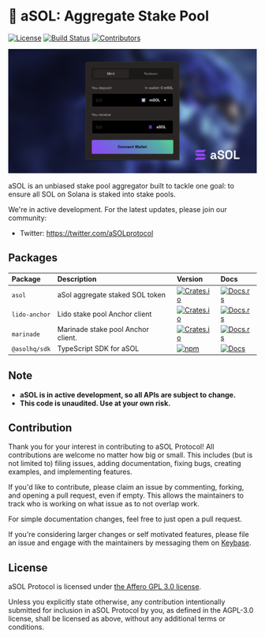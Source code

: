 # 🐉 aSOL: Aggregate Stake Pool

[![License](https://img.shields.io/badge/license-AGPL%203.0-blue)](https://github.com/aSolHQ/asol/blob/master/LICENSE)
[![Build Status](https://img.shields.io/github/workflow/status/aSolHQ/asol/E2E/master)](https://github.com/aSolHQ/asol/actions/workflows/programs-e2e.yml?query=branch%3Amaster)
[![Contributors](https://img.shields.io/github/contributors/aSolHQ/asol)](https://github.com/aSolHQ/asol/graphs/contributors)

![aSOL](/images/banner.jpeg)

aSOL is an unbiased stake pool aggregator built to tackle one goal: to ensure all SOL on Solana is staked into stake pools.

We're in active development. For the latest updates, please join our community:

- Twitter: https://twitter.com/aSOLprotocol

## Packages

| Package       | Description                        | Version                                                                                           | Docs                                                                                |
| :------------ | :--------------------------------- | :------------------------------------------------------------------------------------------------ | :---------------------------------------------------------------------------------- |
| `asol`        | aSol aggregate staked SOL token    | [![Crates.io](https://img.shields.io/crates/v/asol)](https://crates.io/crates/asol)               | [![Docs.rs](https://docs.rs/asol/badge.svg)](https://docs.rs/asol)                  |
| `lido-anchor` | Lido stake pool Anchor client      | [![Crates.io](https://img.shields.io/crates/v/lido-anchor)](https://crates.io/crates/lido-anchor) | [![Docs.rs](https://docs.rs/lido-anchor/badge.svg)](https://docs.rs/lido-anchor)    |
| `marinade`    | Marinade stake pool Anchor client. | [![Crates.io](https://img.shields.io/crates/v/marinade)](https://crates.io/crates/marinade)       | [![Docs.rs](https://docs.rs/marinade/badge.svg)](https://docs.rs/marinade)          |
| `@asolhq/sdk` | TypeScript SDK for aSOL            | [![npm](https://img.shields.io/npm/v/@asolhq/sdk.svg)](https://www.npmjs.com/package/@asolhq/sdk) | [![Docs](https://img.shields.io/badge/docs-typedoc-blue)](https://docs.asol.so/ts/) |

## Note

- **aSOL is in active development, so all APIs are subject to change.**
- **This code is unaudited. Use at your own risk.**

## Contribution

Thank you for your interest in contributing to aSOL Protocol! All contributions are welcome no
matter how big or small. This includes (but is not limited to) filing issues,
adding documentation, fixing bugs, creating examples, and implementing features.

If you'd like to contribute, please claim an issue by commenting, forking, and
opening a pull request, even if empty. This allows the maintainers to track who
is working on what issue as to not overlap work.

For simple documentation changes, feel free to just open a pull request.

If you're considering larger changes or self motivated features, please file an issue
and engage with the maintainers by messaging them on [Keybase](https://keybase.io/0xaurelion).

## License

aSOL Protocol is licensed under [the Affero GPL 3.0 license](/LICENSE.txt).

Unless you explicitly state otherwise, any contribution intentionally submitted for inclusion in aSOL Protocol by you, as defined in the AGPL-3.0 license, shall be licensed as above, without any additional terms or conditions.
